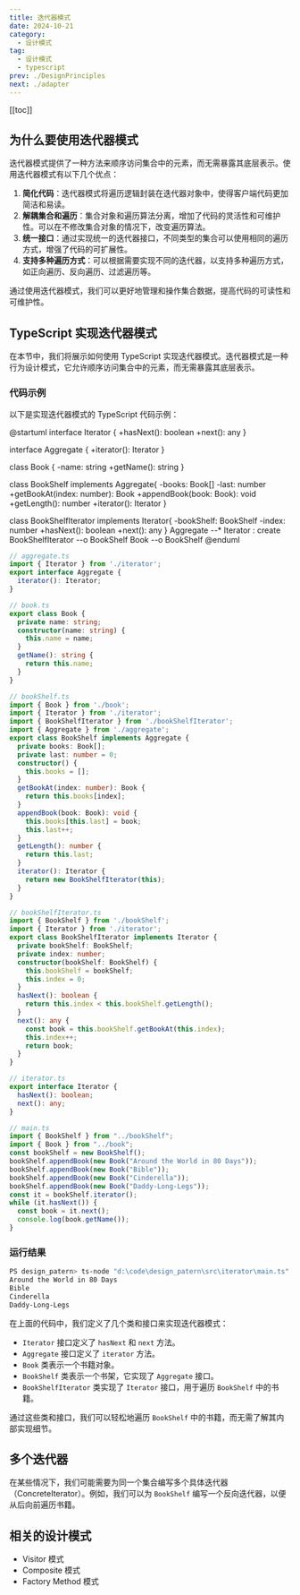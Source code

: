 ```yaml
---
title: 迭代器模式
date: 2024-10-21
category:
  - 设计模式
tag:
  - 设计模式
  - typescript
prev: ./DesignPrinciples
next: ./adapter
---
```


[[toc]]

## 为什么要使用迭代器模式

迭代器模式提供了一种方法来顺序访问集合中的元素，而无需暴露其底层表示。使用迭代器模式有以下几个优点：

1. **简化代码**：迭代器模式将遍历逻辑封装在迭代器对象中，使得客户端代码更加简洁和易读。
2. **解耦集合和遍历**：集合对象和遍历算法分离，增加了代码的灵活性和可维护性。可以在不修改集合对象的情况下，改变遍历算法。
3. **统一接口**：通过实现统一的迭代器接口，不同类型的集合可以使用相同的遍历方式，增强了代码的可扩展性。
4. **支持多种遍历方式**：可以根据需要实现不同的迭代器，以支持多种遍历方式，如正向遍历、反向遍历、过滤遍历等。

通过使用迭代器模式，我们可以更好地管理和操作集合数据，提高代码的可读性和可维护性。

## TypeScript 实现迭代器模式

在本节中，我们将展示如何使用 TypeScript 实现迭代器模式。迭代器模式是一种行为设计模式，它允许顺序访问集合中的元素，而无需暴露其底层表示。

### 代码示例

以下是实现迭代器模式的 TypeScript 代码示例：

@startuml
interface Iterator {
  +hasNext(): boolean
  +next(): any
}

interface Aggregate {
  +iterator(): Iterator
}

class Book {
  -name: string
  +getName(): string
}

class BookShelf implements Aggregate{
  -books: Book[]
  -last: number
  +getBookAt(index: number): Book
  +appendBook(book: Book): void
  +getLength(): number
  +iterator(): Iterator
}

class BookShelfIterator implements Iterator{
  -bookShelf: BookShelf
  -index: number
  +hasNext(): boolean
  +next(): any
}
Aggregate --* Iterator : create
BookShelfIterator --o BookShelf
Book --o BookShelf
@enduml

```ts
// aggregate.ts
import { Iterator } from './iterator';
export interface Aggregate {
  iterator(): Iterator;
}

// book.ts
export class Book {
  private name: string;
  constructor(name: string) {
    this.name = name;
  }
  getName(): string {
    return this.name;
  }
}

// bookShelf.ts
import { Book } from './book';
import { Iterator } from './iterator';
import { BookShelfIterator } from './bookShelfIterator';
import { Aggregate } from './aggregate';
export class BookShelf implements Aggregate {
  private books: Book[];
  private last: number = 0;
  constructor() {
    this.books = [];
  }
  getBookAt(index: number): Book {
    return this.books[index];
  }
  appendBook(book: Book): void {
    this.books[this.last] = book;
    this.last++;
  }
  getLength(): number {
    return this.last;
  }
  iterator(): Iterator {
    return new BookShelfIterator(this);
  }
}

// bookShelfIterator.ts
import { BookShelf } from './bookShelf';
import { Iterator } from './iterator';
export class BookShelfIterator implements Iterator {
  private bookShelf: BookShelf;
  private index: number;
  constructor(bookShelf: BookShelf) {
    this.bookShelf = bookShelf;
    this.index = 0;
  }
  hasNext(): boolean {
    return this.index < this.bookShelf.getLength();
  }
  next(): any {
    const book = this.bookShelf.getBookAt(this.index);
    this.index++;
    return book;
  }
}

// iterator.ts
export interface Iterator {
  hasNext(): boolean;
  next(): any;
}

// main.ts
import { BookShelf } from "../bookShelf";
import { Book } from "../book";
const bookShelf = new BookShelf();
bookShelf.appendBook(new Book("Around the World in 80 Days"));
bookShelf.appendBook(new Book("Bible"));
bookShelf.appendBook(new Book("Cinderella"));
bookShelf.appendBook(new Book("Daddy-Long-Legs"));
const it = bookShelf.iterator();
while (it.hasNext()) {
  const book = it.next();
  console.log(book.getName());
}
```
### 运行结果
```sh
PS design_patern> ts-node "d:\code\design_patern\src\iterator\main.ts"
Around the World in 80 Days
Bible
Cinderella
Daddy-Long-Legs
```

在上面的代码中，我们定义了几个类和接口来实现迭代器模式：

- `Iterator` 接口定义了 `hasNext` 和 `next` 方法。
- `Aggregate` 接口定义了 `iterator` 方法。
- `Book` 类表示一个书籍对象。
- `BookShelf` 类表示一个书架，它实现了 `Aggregate` 接口。
- `BookShelfIterator` 类实现了 `Iterator` 接口，用于遍历 `BookShelf` 中的书籍。

通过这些类和接口，我们可以轻松地遍历 `BookShelf` 中的书籍，而无需了解其内部实现细节。

## 多个迭代器

在某些情况下，我们可能需要为同一个集合编写多个具体迭代器（ConcreteIterator）。例如，我们可以为 `BookShelf` 编写一个反向迭代器，以便从后向前遍历书籍。

## 相关的设计模式
+ Visitor 模式
+ Composite 模式
+ Factory Method 模式
